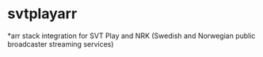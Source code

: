 # svtplayarr
*arr stack integration for SVT Play and NRK (Swedish and Norwegian public broadcaster streaming services)
